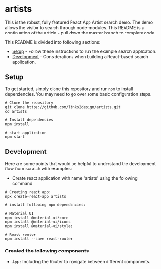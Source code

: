 # artists

This is the robust, fully featured React App Artist search demo. The demo allows the visitor to search through node-modules. This README is a continuation of the article - pull down the master branch to complete code.

This README is divided into following sections:

- [Setup](#setup) - Follow these instructions to run the example search application.
- [Development](#development) - Considerations when building a React-based search application.

## Setup

To get started, simply clone this repository and run `npm` to install dependencies. You may need to go over some basic configuration steps.

```
# Clone the repository
git clone https://github.com/links2design/artists.git
cd artists

# Install dependencies
npm install

# start application
npm start
```

## Development

Here are some points that would be helpful to understand the development flow from scratch with examples:

- Create react application with name 'artists' using the following command

```
# Creating react app:
npx create-react-app artists

```

```
# install following npm dependencies:

# Material UI
npm install @material-ui/core
npm install @material-ui/icons
npm install @material-ui/styles

# React router
npm install --save react-router
```

### Created the following components

- `App` : Including the Router to navigate between different components.
